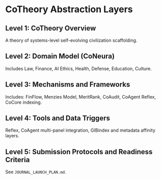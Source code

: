 # CoTheory Abstraction Layers

## Level 1: CoTheory Overview
A theory of systems-level self-evolving civilization scaffolding.

## Level 2: Domain Model (CoNeura)
Includes Law, Finance, AI Ethics, Health, Defense, Education, Culture.

## Level 3: Mechanisms and Frameworks
Includes: FinFlow, Menzies Model, MeritRank, CoAudit, CoAgent Reflex, CoCore indexing.

## Level 4: Tools and Data Triggers
Reflex, CoAgent multi-panel integration, GIBindex and metadata affinity layers.

## Level 5: Submission Protocols and Readiness Criteria
See `JOURNAL_LAUNCH_PLAN.md`.